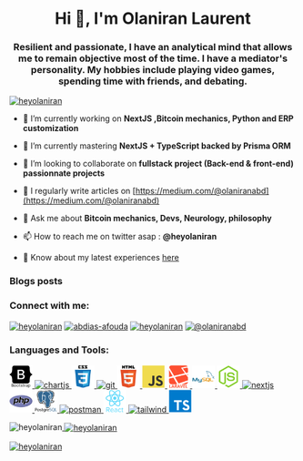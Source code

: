 <h1 align="center">Hi 👋, I'm Olaniran Laurent</h1>
<h3 align="center">Resilient and passionate, I have an analytical mind that allows me to remain objective most of the time. I have a mediator's personality. My hobbies include playing video games, spending time with friends, and debating.</h3>

<p align="left"> <a href="https://twitter.com/heyolaniran" target="blank"><img src="https://img.shields.io/twitter/follow/heyolaniran?logo=twitter&style=for-the-badge" alt="heyolaniran" /></a> </p>

- 🔭 I’m currently working on **NextJS ,Bitcoin mechanics, Python and ERP customization**

- 🌱 I’m currently mastering **NextJS + TypeScript backed by Prisma ORM**

- 👯 I’m looking to collaborate on **fullstack project (Back-end & front-end) passionnate projects**

- 📝 I regularly write articles on [https://medium.com/@olaniranabd](https://medium.com/@olaniranabd)

- 💬 Ask me about **Bitcoin mechanics, Devs, Neurology, philosophy**

- 📫 How to reach me on twitter asap : **@heyolaniran**

- 📄 Know about my latest experiences [here](https://www.canva.com/design/DAFcoT77zYI/piWNUHpCP2s4UgHChqNq_A/edit?utm_content=DAFcoT77zYI&utm_campaign=designshare&utm_medium=link2&utm_source=sharebutton)

### Blogs posts
<!-- BLOG-POST-LIST:START -->
<!-- BLOG-POST-LIST:END -->

<h3 align="left">Connect with me:</h3>
<p align="left">
<a href="https://twitter.com/heyolaniran" target="blank"><img align="center" src="https://raw.githubusercontent.com/rahuldkjain/github-profile-readme-generator/master/src/images/icons/Social/twitter.svg" alt="heyolaniran" height="30" width="40" /></a>
<a href="https://www.linkedin.com/in/abdias-afouda-06461022a/" target="blank"><img align="center" src="https://raw.githubusercontent.com/rahuldkjain/github-profile-readme-generator/master/src/images/icons/Social/linked-in-alt.svg" alt="abdias-afouda" height="30" width="40" /></a>
<a href="https://instagram.com/heyolaniran" target="blank"><img align="center" src="https://raw.githubusercontent.com/rahuldkjain/github-profile-readme-generator/master/src/images/icons/Social/instagram.svg" alt="heyolaniran" height="30" width="40" /></a>
<a href="https://medium.com/@olaniranabd" target="blank"><img align="center" src="https://raw.githubusercontent.com/rahuldkjain/github-profile-readme-generator/master/src/images/icons/Social/medium.svg" alt="@olaniranabd" height="30" width="40" /></a>
</p>

<h3 align="left">Languages and Tools:</h3>
<p align="left"> <a href="https://getbootstrap.com" target="_blank" rel="noreferrer"> <img src="https://raw.githubusercontent.com/devicons/devicon/master/icons/bootstrap/bootstrap-plain-wordmark.svg" alt="bootstrap" width="40" height="40"/> </a> <a href="https://www.chartjs.org" target="_blank" rel="noreferrer"> <img src="https://www.chartjs.org/media/logo-title.svg" alt="chartjs" width="40" height="40"/> </a> <a href="https://www.w3schools.com/css/" target="_blank" rel="noreferrer"> <img src="https://raw.githubusercontent.com/devicons/devicon/master/icons/css3/css3-original-wordmark.svg" alt="css3" width="40" height="40"/> </a> <a href="https://git-scm.com/" target="_blank" rel="noreferrer"> <img src="https://www.vectorlogo.zone/logos/git-scm/git-scm-icon.svg" alt="git" width="40" height="40"/> </a> <a href="https://www.w3.org/html/" target="_blank" rel="noreferrer"> <img src="https://raw.githubusercontent.com/devicons/devicon/master/icons/html5/html5-original-wordmark.svg" alt="html5" width="40" height="40"/> </a> <a href="https://developer.mozilla.org/en-US/docs/Web/JavaScript" target="_blank" rel="noreferrer"> <img src="https://raw.githubusercontent.com/devicons/devicon/master/icons/javascript/javascript-original.svg" alt="javascript" width="40" height="40"/> </a> <a href="https://laravel.com/" target="_blank" rel="noreferrer"> <img src="https://raw.githubusercontent.com/devicons/devicon/master/icons/laravel/laravel-plain-wordmark.svg" alt="laravel" width="40" height="40"/> </a> <a href="https://www.mysql.com/" target="_blank" rel="noreferrer"> <img src="https://raw.githubusercontent.com/devicons/devicon/master/icons/mysql/mysql-original-wordmark.svg" alt="mysql" width="40" height="40"/> </a> <a href="https://nodejs.org/" target="_blank" rel="noreferrer"> <img src="https://raw.githubusercontent.com/devicons/devicon/master/icons/nodejs/nodejs-plain.svg" alt="nodejs" width="40" height="40"/> </a> <a href="https://nextjs.org/" target="_blank" rel="noreferrer"> <img src="https://cdn.worldvectorlogo.com/logos/nextjs-2.svg" alt="nextjs" width="40" height="40"/> </a> <a href="https://www.php.net" target="_blank" rel="noreferrer"> <img src="https://raw.githubusercontent.com/devicons/devicon/master/icons/php/php-original.svg" alt="php" width="40" height="40"/> </a> <a href="https://www.postgresql.org" target="_blank" rel="noreferrer"> <img src="https://raw.githubusercontent.com/devicons/devicon/master/icons/postgresql/postgresql-original-wordmark.svg" alt="postgresql" width="40" height="40"/> </a> <a href="https://postman.com" target="_blank" rel="noreferrer"> <img src="https://www.vectorlogo.zone/logos/getpostman/getpostman-icon.svg" alt="postman" width="40" height="40"/> </a> <a href="https://reactjs.org/" target="_blank" rel="noreferrer"> <img src="https://raw.githubusercontent.com/devicons/devicon/master/icons/react/react-original-wordmark.svg" alt="react" width="40" height="40"/> </a> <a href="https://tailwindcss.com/" target="_blank" rel="noreferrer"> <img src="https://www.vectorlogo.zone/logos/tailwindcss/tailwindcss-icon.svg" alt="tailwind" width="40" height="40"/> </a> <a href="https://www.typescriptlang.org/" target="_blank" rel="noreferrer"> <img src="https://raw.githubusercontent.com/devicons/devicon/master/icons/typescript/typescript-original.svg" alt="typescript" width="40" height="40"/> </p>

<p><img align="left" src="https://github-readme-stats.vercel.app/api/top-langs?username=heyolaniran&show_icons=true&locale=en&layout=compact" alt="heyolaniran" /></p>

<p>&nbsp;<img align="center" src="https://github-readme-stats.vercel.app/api?username=heyolaniran&show_icons=true&locale=en" alt="heyolaniran" /></p>

<p><img align="center" src="https://github-readme-streak-stats.herokuapp.com/?user=heyolaniran&" alt="heyolaniran" /></p>


